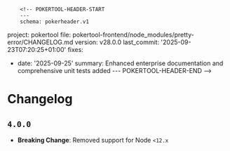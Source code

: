         <!-- POKERTOOL-HEADER-START
        ---
        schema: pokerheader.v1
project: pokertool
file: pokertool-frontend/node_modules/pretty-error/CHANGELOG.md
version: v28.0.0
last_commit: '2025-09-23T07:20:25+01:00'
fixes:
- date: '2025-09-25'
  summary: Enhanced enterprise documentation and comprehensive unit tests added
        ---
        POKERTOOL-HEADER-END -->
# Changelog

## `4.0.0`

* **Breaking Change**: Removed support for Node `<12.x`